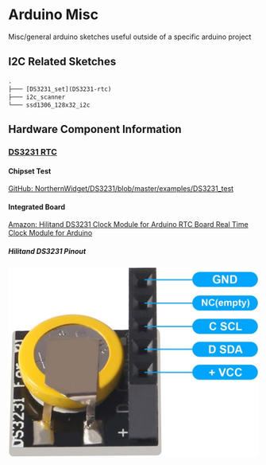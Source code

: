 # Arduino Misc
Misc/general arduino sketches useful outside of a specific arduino project

## I2C Related Sketches
```text
.
├─── [DS3231_set](DS3231-rtc)
├─── i2c_scanner
└─── ssd1306_128x32_i2c
```

## Hardware Component Information

### [DS3231 RTC](https://www.analog.com/en/products/ds3231.html#part-details)

#### Chipset Test
[GitHub: NorthernWidget/DS3231/blob/master/examples/DS3231_test](https://github.com/NorthernWidget/DS3231/blob/master/examples/DS3231_test/DS3231_test.ino)

#### Integrated Board
[Amazon: Hilitand DS3231 Clock Module for Arduino RTC Board Real Time Clock Module for Arduino](https://www.amazon.com/Hilitand-DS3231-Module-Arduino-Raspberry/dp/B08KH29Z9J)

##### Hilitand DS3231 Pinout
![DS3231 Pinout](https://github.com/crberus/arduino-misc/blob/media/images/DS3231_pinout.jpg)